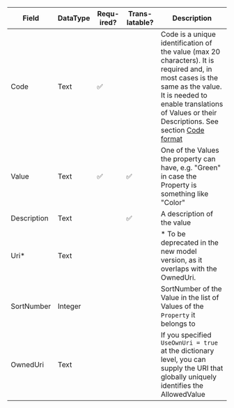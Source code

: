 | Field       | DataType | Requ- ired? | Trans- latable? | Description                                                                                                                                                                                                                                |
|-------------|----------|-------------|-----------------|--------------------------------------------------------------------------------------------------------------------------------------------------------------------------------------------------------------------------------------------|
| Code        | Text     | ✅           |                 | Code is a unique identification of the value (max 20 characters). It is required and, in most cases is the same as the value. It is needed to enable translations of Values or their Descriptions. See section [Code format](#code-format) |
| Value       | Text     | ✅           | ✅               | One of the Values the property can have, e.g. "Green" in case the Property is something like "Color"                                                                                                                                       |
| Description | Text     |             | ✅               | A description of the value                                                                                                                                                                                                                 |
| Uri*        | Text     |             |                 | * To be deprecated in the new model version, as it overlaps with the OwnedUri.                                                                                                                                                             |
| SortNumber  | Integer  |             |                 | SortNumber of the Value in the list of Values of the `Property` it belongs to                                                                                                                                                              |
| OwnedUri    | Text     |             |                 | If you specified `UseOwnUri = true` at the dictionary level, you can supply the URI that globally uniquely identifies the AllowedValue                                                                                                     |